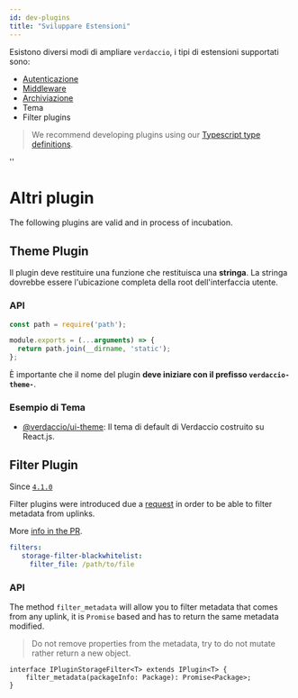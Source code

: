 ```yaml
---
id: dev-plugins
title: "Sviluppare Estensioni"
---
```


Esistono diversi modi di ampliare `verdaccio`, i tipi di estensioni supportati sono:

* [Autenticazione](plugin-auth.md)
* [Middleware](plugin-middleware.md)
* [Archiviazione](plugin-storage.md)
* Tema
* Filter plugins

> We recommend developing plugins using our [Typescript type definitions](https://github.com/verdaccio/monorepo/tree/master/core/types).

<div id="codefund">''</div>

# Altri plugin

The following plugins are valid and in process of incubation.

## Theme Plugin

Il plugin deve restituire una funzione che restituisca una **stringa**. La stringa dovrebbe essere l'ubicazione completa della root dell'interfaccia utente.

### API

```javascript
const path = require('path');

module.exports = (...arguments) => {
  return path.join(__dirname, 'static');
};
```

È importante che il nome del plugin **deve iniziare con il prefisso `verdaccio-theme-`**.

### Esempio di Tema

* [@verdaccio/ui-theme](https://github.com/verdaccio/ui): Il tema di default di Verdaccio costruito su React.js.

## Filter Plugin

Since [`4.1.0`](https://github.com/verdaccio/verdaccio/pull/1313)

Filter plugins were introduced due a [request](https://github.com/verdaccio/verdaccio/issues/818) in order to be able to filter metadata from uplinks.

More [info in the PR](https://github.com/verdaccio/verdaccio/pull/1161).

```yaml
filters:
   storage-filter-blackwhitelist:
     filter_file: /path/to/file
```

### API

The method `filter_metadata` will allow you to filter metadata that comes from any uplink, it is `Promise` based and has to return the same metadata modified.

> Do not remove properties from the metadata, try to do not mutate rather return a new object.

    interface IPluginStorageFilter<T> extends IPlugin<T> {
        filter_metadata(packageInfo: Package): Promise<Package>;
    }